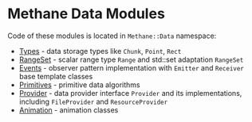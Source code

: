 # Methane Data Modules

Code of these modules is located in `Methane::Data` namespace:

- [Types](Types) - data storage types like `Chunk`, `Point`, `Rect`
- [RangeSet](RangeSet) - scalar range type `Range` and std::set adaptation `RangeSet`
- [Events](Events) - observer pattern implementation with `Emitter` and `Receiver` base template classes
- [Primitives](Primitives) - primitive data algorithms
- [Provider](Provider) - data provider interface `Provider` and its implementations, including `FileProvider` and `ResourceProvider`
- [Animation](Animation) - animation classes